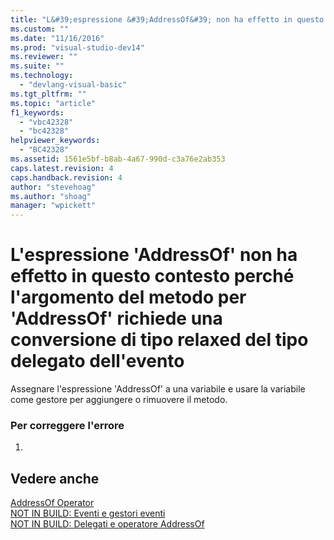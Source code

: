 ```yaml
---
title: "L&#39;espressione &#39;AddressOf&#39; non ha effetto in questo contesto perch&#233; l&#39;argomento del metodo per &#39;AddressOf&#39; richiede una conversione di tipo relaxed del tipo delegato dell&#39;evento | Microsoft Docs"
ms.custom: ""
ms.date: "11/16/2016"
ms.prod: "visual-studio-dev14"
ms.reviewer: ""
ms.suite: ""
ms.technology: 
  - "devlang-visual-basic"
ms.tgt_pltfrm: ""
ms.topic: "article"
f1_keywords: 
  - "vbc42328"
  - "bc42328"
helpviewer_keywords: 
  - "BC42328"
ms.assetid: 1561e5bf-b8ab-4a67-990d-c3a76e2ab353
caps.latest.revision: 4
caps.handback.revision: 4
author: "stevehoag"
ms.author: "shoag"
manager: "wpickett"
---
```

# L&#39;espressione &#39;AddressOf&#39; non ha effetto in questo contesto perch&#233; l&#39;argomento del metodo per &#39;AddressOf&#39; richiede una conversione di tipo relaxed del tipo delegato dell&#39;evento
Assegnare l'espressione 'AddressOf' a una variabile e usare la variabile come gestore per aggiungere o rimuovere il metodo.  
  
### Per correggere l'errore  
  
1.  
  
## Vedere anche  
 [AddressOf Operator](/dotnet/visual-basic/language-reference/operators/addressof-operator)   
 [NOT IN BUILD: Eventi e gestori eventi](http://msdn.microsoft.com/it-it/95074a0d-1cbc-4221-a95a-964185c7f962)   
 [NOT IN BUILD: Delegati e operatore AddressOf](http://msdn.microsoft.com/it-it/7b2ed932-8598-4355-b2f7-5cedb23ee86f)